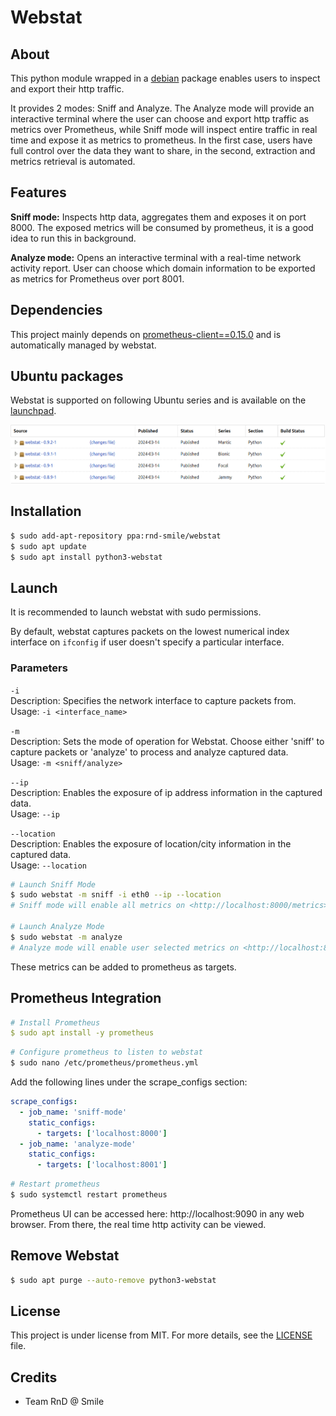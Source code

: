 # Webstat

## About ##

This python module wrapped in a [debian](https://launchpad.net/~rnd-smile/+archive/ubuntu/webstat) package enables users to inspect and export their http traffic. 

It provides 2 modes: Sniff and Analyze. The Analyze mode will provide an interactive terminal where the user can choose and export http traffic as metrics over Prometheus, while Sniff mode will inspect entire traffic in real time and expose it as metrics to prometheus. In the first case, users have full control over the data they want to share, in the second, extraction and metrics retrieval is automated.

## Features ##

**Sniff mode:**
Inspects http data, aggregates them and exposes it on port 8000. The exposed metrics will be consumed by prometheus, it is a good idea to run this in background.

**Analyze mode:**
Opens an interactive terminal with a real-time network activity report. User can choose which domain information to be exported as metrics for Prometheus over port 8001.

## Dependencies ##

This project mainly depends on [prometheus-client==0.15.0](https://pypi.org/project/prometheus/) and is automatically managed by webstat.

## Ubuntu packages ##

Webstat is supported on following Ubuntu series and is available on the [launchpad](https://launchpad.net/~rnd-smile/+archive/ubuntu/webstat/+packages).

![alt text](assets/image.png)
## Installation ##

```bash
$ sudo add-apt-repository ppa:rnd-smile/webstat
$ sudo apt update
$ sudo apt install python3-webstat
```

## Launch ##

It is recommended to launch webstat with sudo permissions.

By default, webstat captures packets on the lowest numerical index interface on `ifconfig` if user doesn't specify a particular interface.

### Parameters ###

`-i`  
Description: Specifies the network interface to capture packets from.  
Usage: `-i <interface_name>`

`-m`  
Description: Sets the mode of operation for Webstat. Choose either 'sniff' to capture packets or 'analyze' to process and analyze captured data.  
Usage:  `-m <sniff/analyze>`

`--ip`  
Description: Enables the exposure of ip address information in the captured data.  
Usage:  `--ip `

`--location`  
Description: Enables the exposure of location/city information in the captured data.  
Usage:  `--location `

```bash
# Launch Sniff Mode
$ sudo webstat -m sniff -i eth0 --ip --location
# Sniff mode will enable all metrics on <http://localhost:8000/metrics>

# Launch Analyze Mode 
$ sudo webstat -m analyze
# Analyze mode will enable user selected metrics on <http://localhost:8001/metrics>

```

These metrics can be added to prometheus as targets.

## Prometheus Integration ##

```yaml
# Install Prometheus
$ sudo apt install -y prometheus
```

```bash
# Configure prometheus to listen to webstat
$ sudo nano /etc/prometheus/prometheus.yml
```

Add the following lines under the scrape_configs section:
```yaml
scrape_configs:
  - job_name: 'sniff-mode'
    static_configs:
      - targets: ['localhost:8000']
  - job_name: 'analyze-mode'
    static_configs:
      - targets: ['localhost:8001']
```

```bash
# Restart prometheus
$ sudo systemctl restart prometheus
```

Prometheus UI can be accessed here: http://localhost:9090 in any web browser. From there, the real time http activity can be viewed.

## Remove Webstat ##

```bash
$ sudo apt purge --auto-remove python3-webstat
```
## License ##

This project is under license from MIT. For more details, see the [LICENSE](/LICENSE) file.

## Credits
- Team RnD @ Smile
